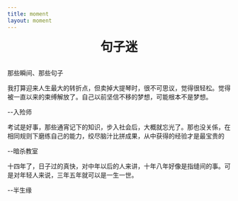 ```yaml
---
title: moment
layout: moment
---
```

<div class="autobox">
    <div class="sentence">
        <h1 style="text-align: center;margin-bottom: 30px;margin-top: 10px;">句子迷</h1>
        <p>那些瞬间、那些句子</p>
    </div>
    <div class="sentence">
        <p>
            我打算迎来人生最大的转折点，但卖掉大提琴时，很不可思议，觉得很轻松。觉得被一直以来的束缚解放了。自己以前坚信不移的梦想，可能根本不是梦想。
        </p>
        <p class="au">--入殓师</p>
    </div>
    <div class="sentence">
        <p>考试是好事，那些通宵记下的知识，步入社会后，大概就忘光了。那也没关係，在相同规则下磨练自己的能力，绞尽脑汁比拼成果，从中获得的经验才是最宝贵的</p>
        <p class="au">--暗杀教室</p>
    </div>
    <div class="sentence">
        <p>十四年了，日子过的真快，对中年以后的人来讲，十年八年好像是指缝间的事。可是对年轻人来说，三年五年就可以是一生一世。</p>
        <p class="au">--半生缘</p>
    </div>
</div>